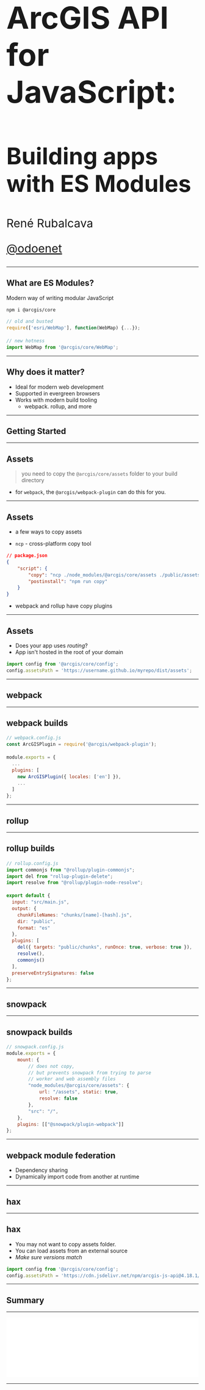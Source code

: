 <!-- .slide: data-background="../img/2021/dev-summit/bg-1.png" data-background-size="cover -->
<h1 style="text-align: left; font-size: 80px;">ArcGIS API for JavaScript:</h1>
<h2 style="text-align: left; font-size: 60px;">Building apps with ES Modules</h2>
<p style="text-align: left; font-size: 30px;">René Rubalcava</p>
<p style="text-align: left; font-size: 30px;"><a href="https://twitter.com/odoenet">@odoenet</a></p>

---

<!-- .slide: data-auto-animate data-background="../img/2021/dev-summit/bg-2.png" -->
## What are ES Modules?

Modern way of writing modular JavaScript

```sh
npm i @arcgis/core
```

```js
// old and busted
require(['esri/WebMap'], function(WebMap) {...});

// new hotness
import WebMap from '@arcgis/core/WebMap';
```

---

<!-- .slide: data-auto-animate data-background="../img/2021/dev-summit/bg-2.png" -->
## Why does it matter?

* Ideal for modern web development
* Supported in evergreen browsers
* Works with modern build tooling
    * webpack. rollup, and more

---

<!-- .slide: data-auto-animate data-background="../img/2021/dev-summit/bg-3.png" -->
## Getting Started

---

<!-- .slide: data-auto-animate data-background="../img/2021/dev-summit/bg-2.png" -->
## Assets

> you need to copy the `@arcgis/core/assets` folder to your build directory

* for `webpack`, the `@arcgis/webpack-plugin` can do this for you.

---

<!-- .slide: data-auto-animate data-background="../img/2021/dev-summit/bg-2.png" -->
## Assets

* a few ways to copy assets

* `ncp` - cross-platform copy tool

```json
// package.json
{
    "script": {
        "copy": "ncp ./node_modules/@arcgis/core/assets ./public/assets",
        "postinstall": "npm run copy"
    }
}
```

* webpack and rollup have copy plugins

---

<!-- .slide: data-auto-animate data-background="../img/2021/dev-summit/bg-2.png" -->
## Assets

* Does your app uses _routing_?
* App isn't hosted in the root of your domain

```js
import config from '@arcgis/core/config';
config.assetsPath = 'https://username.github.io/myrepo/dist/assets';
```

---

<!-- .slide: data-auto-animate data-background="../img/2021/dev-summit/bg-3.png" -->
## webpack

---

<!-- .slide: data-auto-animate data-background="../img/2021/dev-summit/bg-2.png" -->
## webpack builds

```js
// webpack.config.js
const ArcGISPlugin = require('@arcgis/webpack-plugin');

module.exports = {
  ...
  plugins: [
    new ArcGISPlugin({ locales: ['en'] }),
    ...
  ]
};
```

---

<!-- .slide: data-auto-animate data-background="../img/2021/dev-summit/bg-3.png" -->
## rollup

---

<!-- .slide: data-auto-animate data-background="../img/2021/dev-summit/bg-2.png" -->
## rollup builds

```js
// rollup.config.js
import commonjs from "@rollup/plugin-commonjs";
import del from "rollup-plugin-delete";
import resolve from "@rollup/plugin-node-resolve";

export default {
  input: "src/main.js",
  output: {
    chunkFileNames: "chunks/[name]-[hash].js",
    dir: "public",
    format: "es"
  },
  plugins: [
    del({ targets: "public/chunks", runOnce: true, verbose: true }),
    resolve(),
    commonjs()
  ],
  preserveEntrySignatures: false
};
```

---

<!-- .slide: data-auto-animate data-background="../img/2021/dev-summit/bg-3.png" -->
## snowpack

---

<!-- .slide: data-auto-animate data-background="../img/2021/dev-summit/bg-2.png" -->
## snowpack builds

```js
// snowpack.config.js
module.exports = {
    mount: {
        // does not copy,
        // but prevents snowpack from trying to parse
        // worker and web assembly files
        "node_modules/@arcgis/core/assets": {
            url: "/assets", static: true,
            resolve: false
        },
        "src": "/",
    },
    plugins: [["@snowpack/plugin-webpack"]]
};
```

---

<!-- .slide: data-auto-animate data-background="../img/2021/dev-summit/bg-3.png" -->
## webpack module federation

* Dependency sharing
* Dynamically import code from another at runtime

---

<!-- .slide: data-auto-animate data-background="../img/2021/dev-summit/bg-3.png" -->
## hax

---

<!-- .slide: data-auto-animate data-background="../img/2021/dev-summit/bg-3.png" -->
## hax

* You may not want to copy assets folder.
* You can load assets from an external source
* _Make sure versions match_

```js
import config from '@arcgis/core/config';
config.assetsPath = 'https://cdn.jsdelivr.net/npm/arcgis-js-api@4.18.1/assets';
```

---

<!-- .slide: data-auto-animate data-background="../img/2021/dev-summit/bg-4.png" -->
## Summary

---

<!-- .slide: data-auto-animate data-background="../img/2021/dev-summit/bg-5.png" -->

![esri](../img/esri-science-logo-white.png "esri")

---

<!-- .slide: data-auto-animate data-background="images/2021-feedback.jpg" -->